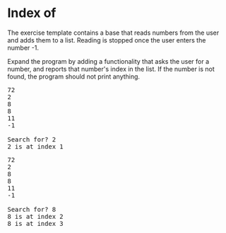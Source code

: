 # Index of
The exercise template contains a base that reads numbers from the user and adds them to a list. Reading is stopped once the user enters the number -1.

Expand the program by adding a functionality that asks the user for a number, and reports that number's index in the list. If the number is not found, the program should not print anything.

<pre>
72
2
8
8
11
-1

Search for? 2
2 is at index 1
</pre>

<pre>
72
2
8
8
11
-1

Search for? 8
8 is at index 2
8 is at index 3
</pre>
